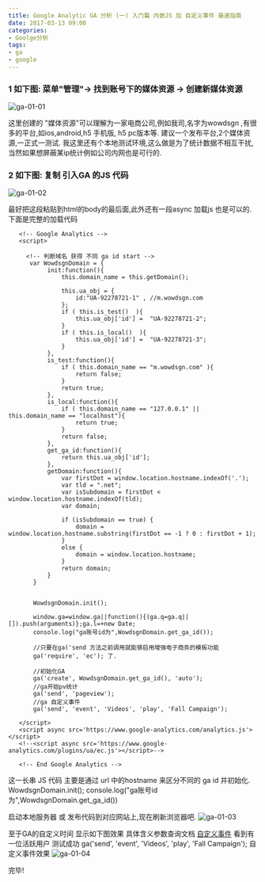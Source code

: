 ```yaml
---
title: Google Analytic GA 分析 (一) 入门篇 内嵌JS 加 自定义事件 最速指南
date: 2017-03-13 09:00
categories:
- Goolge分析
tags:
- ga
- google
---
```


### 1 如下图: 菜单"管理"-> 找到账号下的媒体资源 -> 创建新媒体资源

![ga-01-01](https://midu.studio515.cn/2017/2017-06-13-ga-01-01.jpeg)

这里创建的 "媒体资源"可以理解为一家电商公司,例如我司,名字为wowdsgn ,有很多的平台,如ios,android,h5 手机版, h5 pc版本等. 建议一个发布平台,2个媒体资源,一正式一测试.
我这里还有个本地测试环境,这么做是为了统计数据不相互干扰,当然如果想屏蔽某ip统计例如公司内网也是可行的.
### 2 如下图: 复制 引入GA 的JS 代码 
![ga-01-02](https://midu.studio515.cn/2017/2017-06-13-ga-01-02.jpeg)

最好把这段粘贴到html的body的最后面,此外还有一段async 加载js 也是可以的.
下面是完整的加载代码

       <!-- Google Analytics -->
       <script>
       
         <!-- 判断域名 获得 不同 ga id start -->
          var WowdsgnDomain = {
               init:function(){
                   this.domain_name = this.getDomain();
       
                   this.ua_obj = {
                       id:"UA-92278721-1" , //m.wowdsgn.com
                   };
                   if ( this.is_test()  ){
                       this.ua_obj['id'] =  "UA-92278721-2";
                   }
                   if ( this.is_local()  ){
                       this.ua_obj['id'] =  "UA-92278721-3";
                   }
               },
               is_test:function(){
                   if ( this.domain_name == "m.wowdsgn.com" ){
                       return false;
                   }
                   return true;
               },
               is_local:function(){
                   if ( this.domain_name == "127.0.0.1" ||  this.domain_name == "localhost"){
                       return true;
                   }
                   return false;
               },
               get_ga_id:function(){
                   return this.ua_obj['id'];
               },
               getDomain:function(){
                   var firstDot = window.location.hostname.indexOf('.');
                   var tld = ".net";
                   var isSubdomain = firstDot < window.location.hostname.indexOf(tld);
                   var domain;
       
                   if (isSubdomain == true) {
                       domain = window.location.hostname.substring(firstDot == -1 ? 0 : firstDot + 1);
                   }
                   else {
                       domain = window.location.hostname;
                   }
                   return domain;
               }
           }
       
       
           WowdsgnDomain.init();
           
           window.ga=window.ga||function(){(ga.q=ga.q||[]).push(arguments)};ga.l=+new Date;
           console.log("ga账号id为",WowdsgnDomain.get_ga_id());
           
           //只要在ga('send 方法之前调用就能够启用增强电子商务的模板功能
           ga('require', 'ec'); 了.
       
           //初始化GA
           ga('create', WowdsgnDomain.get_ga_id(), 'auto');
           //ga开始pv统计
           ga('send', 'pageview');
           //ga 自定义事件
           ga('send', 'event', 'Videos', 'play', 'Fall Campaign');
           
       </script>
       <script async src='https://www.google-analytics.com/analytics.js'></script>
       <!--<script async src='https://www.google-analytics.com/plugins/ua/ec.js'></script>-->
       
       <!-- End Google Analytics -->

这一长串 JS 代码 主要是通过 url 中的hostname 来区分不同的 ga id 并初始化.
    WowdsgnDomain.init();
    console.log("ga账号id为",WowdsgnDomain.get_ga_id())

启动本地服务器 或 发布代码到对应网站上,现在刷新浏览器吧.
![ga-01-03](https://midu.studio515.cn/2017/2017-06-13-ga-01-03.jpeg)

至于GA的自定义时间 显示如下图效果 具体含义参数查询文档 
[自定义事件](https://developers.google.com/analytics/devguides/collection/analyticsjs/events?hl=zh-cn)
看到有一位活跃用户 测试成功
     ga('send', 'event', 'Videos', 'play', 'Fall Campaign');
     自定义事件效果
![ga-01-04](https://midu.studio515.cn/2017/2017-06-13-ga-01-04.jpeg)

完毕!


